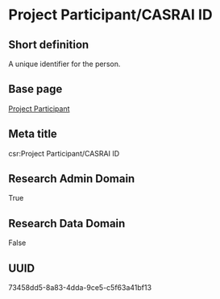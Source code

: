 # Project Participant/CASRAI ID
## Short definition
A unique identifier for the person.
## Base page
[Project Participant](../../Objects/Project%20Participant.md)
## Meta title
csr:Project Participant/CASRAI ID
## Research Admin Domain
True
## Research Data Domain
False
## UUID
73458dd5-8a83-4dda-9ce5-c5f63a41bf13
